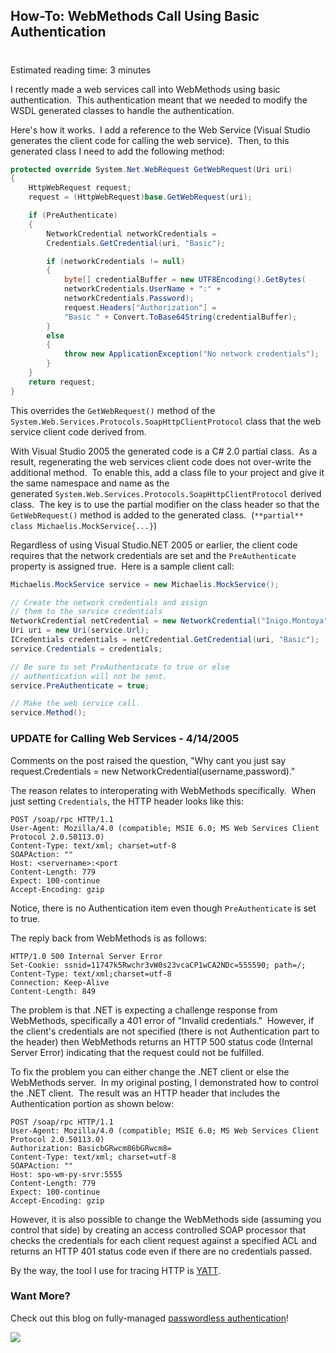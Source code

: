 ## How-To: WebMethods Call Using Basic Authentication 
# 
Estimated reading time: 3 minutes

I recently made a web services call into WebMethods using basic authentication.  This authentication meant that we needed to modify the WSDL generated classes to handle the authentication.

Here's how it works.  I add a reference to the Web Service (Visual Studio generates the client code for calling the web service).  Then, to this generated class I need to add the following method:

```csharp
protected override System.Net.WebRequest GetWebRequest(Uri uri)
{
    HttpWebRequest request;
    request = (HttpWebRequest)base.GetWebRequest(uri);

    if (PreAuthenticate)
    {
        NetworkCredential networkCredentials =
        Credentials.GetCredential(uri, "Basic");

        if (networkCredentials != null)
        {
            byte[] credentialBuffer = new UTF8Encoding().GetBytes(
            networkCredentials.UserName + ":" +
            networkCredentials.Password);
            request.Headers["Authorization"] =
            "Basic " + Convert.ToBase64String(credentialBuffer);
        }
        else
        {
            throw new ApplicationException("No network credentials");
        }
    }
    return request;
}
```

This overrides the ``` GetWebRequest() ``` method of the ``` System.Web.Services.Protocols.SoapHttpClientProtocol ``` class that the web service client code derived from.

With Visual Studio 2005 the generated code is a C# 2.0 partial class.  As a result, regenerating the web services client code does not over-write the additional method.  To enable this, add a class file to your project and give it the same namespace and name as the generated ``` System.Web.Services.Protocols.SoapHttpClientProtocol ``` derived class.  The key is to use the partial modifier on the class header so that the ``` GetWebRequest() ``` method is added to the generated class.  (``` **partial** class Michaelis.MockService{...} ```)

Regardless of using Visual Studio.NET 2005 or earlier, the client code requires that the network credentials are set and the ``` PreAuthenticate ``` property is assigned true.  Here is a sample client call:

```csharp
Michaelis.MockService service = new Michaelis.MockService();

// Create the network credentials and assign
// them to the service credentials
NetworkCredential netCredential = new NetworkCredential("Inigo.Montoya", "Ykmfptd");
Uri uri = new Uri(service.Url);
ICredentials credentials = netCredential.GetCredential(uri, "Basic");
service.Credentials = credentials;

// Be sure to set PreAuthenticate to true or else
// authentication will not be sent.
service.PreAuthenticate = true;

// Make the web service call.
service.Method();
```

### UPDATE for Calling Web Services - 4/14/2005

Comments on the post raised the question, "Why cant you just say request.Credentials = new NetworkCredential(username,password)."

The reason relates to interoperating with WebMethods specifically.  When just setting ``` Credentials ```, the HTTP header looks like this:

``` 
POST /soap/rpc HTTP/1.1  
User-Agent: Mozilla/4.0 (compatible; MSIE 6.0; MS Web Services Client Protocol 2.0.50113.0)  
Content-Type: text/xml; charset=utf-8  
SOAPAction: ""  
Host: <servername>:<port 
Content-Length: 779  
Expect: 100-continue  
Accept-Encoding: gzip 
```

Notice, there is no Authentication item even though ``` PreAuthenticate ``` is set to true.

The reply back from WebMethods is as follows:

``` 
HTTP/1.0 500 Internal Server Error  
Set-Cookie: ssnid=11747k5Rwchr3vW0s23vcaCP1wCA2NDc=555590; path=/;  
Content-Type: text/xml;charset=utf-8  
Connection: Keep-Alive  
Content-Length: 849 
```

The problem is that .NET is expecting a challenge response from WebMethods, specifically a 401 error of "Invalid credentials."  However, if the client's credentials are not specified (there is not Authentication part to the header) then WebMethods returns an HTTP 500 status code (Internal Server Error) indicating that the request could not be fulfilled.

To fix the problem you can either change the .NET client or else the WebMethods server.  In my original posting, I demonstrated how to control the .NET client.  The result was an HTTP header that includes the Authentication portion as shown below:

``` 
POST /soap/rpc HTTP/1.1  
User-Agent: Mozilla/4.0 (compatible; MSIE 6.0; MS Web Services Client Protocol 2.0.50113.0)  
Authorization: BasicbGRwcm86bGRwcm8=  
Content-Type: text/xml; charset=utf-8  
SOAPAction: ""  
Host: spo-wm-py-srvr:5555  
Content-Length: 779  
Expect: 100-continue  
Accept-Encoding: gzip 
```

However, it is also possible to change the WebMethods side (assuming you control that side) by creating an access controlled SOAP processor that checks the credentials for each client request against a specified ACL and returns an HTTP 401 status code even if there are no credentials passed.

By the way, the tool I use for tracing HTTP is [YATT](https://www.pocketsoap.com/yatt/).

### Want More?

Check out this blog on fully-managed [passwordless authentication](https://intellitect.com/passwordless-authentication-azure-sql/)!

![](https://intellitect.com/wp-content/uploads/2021/04/Blog-job-ad-1024x127.png)
